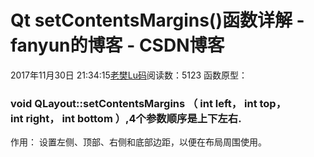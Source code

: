 # Qt setContentsMargins()函数详解 - fanyun的博客 - CSDN博客
2017年11月30日 21:34:15[老樊Lu码](https://me.csdn.net/fanyun_01)阅读数：5123
函数原型：
### void QLayout::setContentsMargins （ int left， int top， int right， int bottom ）,4个参数顺序是上下左右.
作用：
设置左侧、顶部、右侧和底部边距，以便在布局周围使用。
